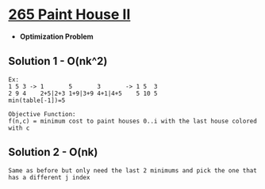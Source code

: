 # [265 Paint House II](https://leetcode.com/problems/paint-house-ii/)

- **Optimization Problem**

## Solution 1 - O(nk^2)

```text
Ex:
1 5 3 -> 1       5       3       -> 1 5  3
2 9 4    2+5|2+3 1+9|3+9 4+1|4+5    5 10 5
min(table[-1])=5

Objective Function:
f(n,c) = minimum cost to paint houses 0..i with the last house colored with c
```

## Solution 2 - O(nk)

```text
Same as before but only need the last 2 minimums and pick the one that has a different j index
```

